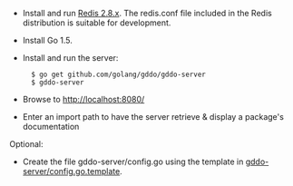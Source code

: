 - Install and run [Redis 2.8.x](http://redis.io/download). The redis.conf file included in the Redis distribution is suitable for development.
- Install Go 1.5.
- Install and run the server:

        $ go get github.com/golang/gddo/gddo-server
        $ gddo-server

- Browse to [http://localhost:8080/](http://localhost:8080/)
- Enter an import path to have the server retrieve & display a package's documentation

Optional:

- Create the file gddo-server/config.go using the template in [gddo-server/config.go.template](https://github.com/golang/gddo/blob/master/gddo-server/config.go.template).

